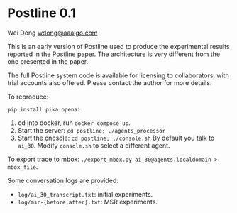 Postline 0.1
============
Wei Dong
wdong@aaalgo.com

This is an early version of Postline used to produce the experimental results
reported in the Postline paper. The architecture is very different from the one
presented in the paper.

The full Postline system code is available for licensing to collaborators, with
trial accounts also offered. Please contact the author for more details.


To reproduce:

`pip install pika openai`

1. cd into docker, run `docker compose up`.
2. Start the server: `cd postline; ./agents_processor`
3. Start the cnosole: `cd postline; ./console.sh`
   By default you talk to `ai_30`.  Modify `console.sh` to select a
   different agent.

To export trace to mbox: `./export_mbox.py ai_30@agents.localdomain >
mbox_file`.

Some conversation logs are provided:

- `log/ai_30_transcript.txt`: initial experiments.
- `log/msr-{before,after}.txt`: MSR experiments.
